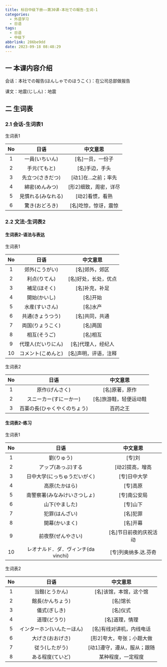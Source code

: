 ```yaml
---
title: 标日中级下册——第30课-本社での報告-生词-1
categories:
  - 外语学习
  - 日语
tags:
  - 日语
  - 中级下
abbrlink: 286be9dd
date: 2023-09-18 08:48:29
---
```

## 一 本课内容介绍

会话：本社での報告(ほんしゃでのほうこく)：在公司总部做报告

课文：地震(じしん)：地震

<!--more-->

## 二 生词表

### 2.1 会话-生词表1

生词表1

|  No  |        日语        |       中文意思        |
| :--: | :----------------: | :-------------------: |
|  1   |   一員(いちいん)   |   [名]一员，一份子    |
|  2   |    手元(てもと)    |    [名]手边，手头     |
|  3   |  先立つ(さきだつ)  | [动1]在...之前；率先  |
|  4   |   綿密(めんみつ)   | [形2]细致，周密，详尽 |
|  5   | 見慣れる(みなれる) |    [动2]看惯，看熟    |
|  6   |   驚き(おどろき)   | [名]吃惊，惊讶，震惊  |

### 2.2 文法-生词表2

#### 生词表2-语法与表达

生词表1

|  No  |        日语        |       中文意思       |
| :--: | :----------------: | :------------------: |
|  1   |   郊外(こうがい)   |    [名]郊外，郊区    |
|  2   |    利点(りてん)    | [名]好处，长处，优点 |
|  3   |    補足(ほそく)    |    [名]补充，补足    |
|  4   |    開始(かいし)    |       [名]开始       |
|  5   |   水産(すいさん)   |       [名]水产       |
|  6   |  共通(きょうつう)  |    [名]共同，共通    |
|  7   |  両国(りょうこく)  |       [名]两国       |
|  8   |    相互(そうご)    |       [名]相互       |
|  9   | 代理人(だいりにん) |  [名]代理人，经纪人  |
|  10  | コメント(こめんと) | [名]声明，评语，注释 |

生词表2

|  No  |             日语             |        中文意思        |
| :--: | :--------------------------: | :--------------------: |
|  1   |        原作(げんさく)        |     [名]原著，原作     |
|  2   |    スニーカー(すにーかー)    | [名]旅游鞋，轻便运动鞋 |
|  3   | 百薬の長(ひゃくやくのちょう) |        百药之王        |

#### 生词表2-练习 

生词表1


|  No  |                日语                 |        中文意思        |
| :--: | :---------------------------------: | :--------------------: |
|  1   |             劉(りゅう)              |         [专]刘         |
|  2   |         アップ(あっぷ)する          |    [动2]提高，增高     |
|  3   |    日中大学(にっちゅうだいがく)     |      [专]日中大学      |
|  4   |           高原(たかはら)            |        [专]高原        |
|  5   |    南警察署(みなみけいさつしょ)     |      [专]南公安局      |
|  6   |           山下(やました)            |        [专]山下        |
|  7   |           犯罪(はんざい)            |        [名]犯罪        |
|  8   |           開幕(かいまく)            |        [名]开幕        |
|  9   |         前夜祭(ぜんやさい)          | [名]节日前夜的庆祝活动 |
|  10  | レオナルド．ダ．ヴィンチ(da vinchi) |  [专]列奥纳多.达.芬奇  |

生词表2

|  No  |            日语            |          中文意思           |
| :--: | :------------------------: | :-------------------------: |
|  1   |       当館(とうかん)       |   [名]该馆，本馆，这个馆    |
|  2   |      館長(かんちょう)      |          [名]馆长           |
|  3   |        儀式(ぎしき)        |          [名]仪式           |
|  4   |        道理(どうり)        |       [名]道理，情理        |
|  5   | インターホン(いんたーほん) |  [名]有线对讲机，内线电话   |
|  6   |      大げさ(おおげさ)      |  [形2]夸大，夸张；小题大做  |
|  7   |       従う(したがう)       | [动1]遵守，遵从，服从；跟随 |
|  8   |      ある程度(ていど)      |     某种程度，一定程度      |

